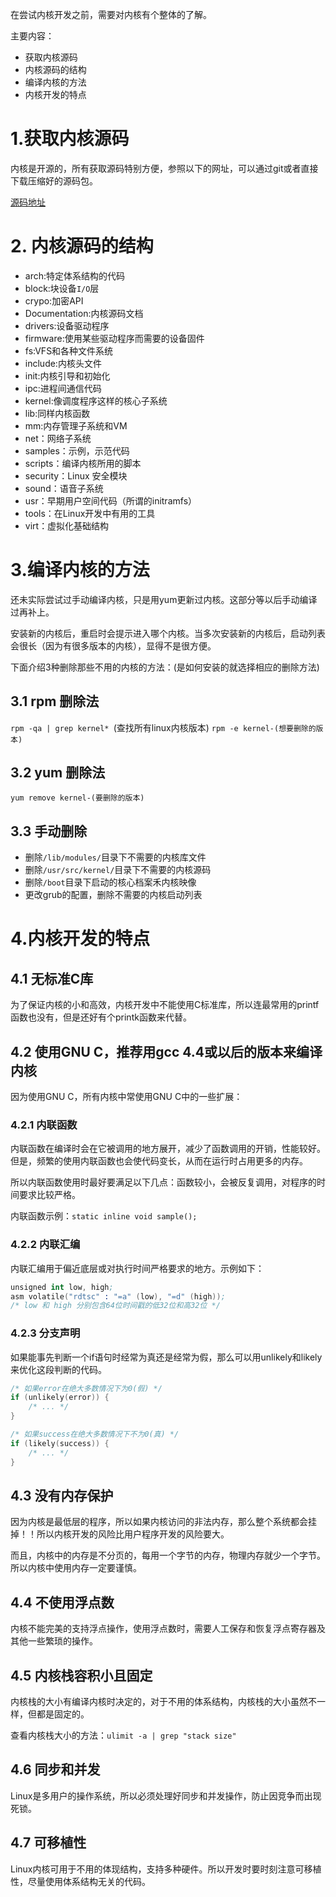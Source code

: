 在尝试内核开发之前，需要对内核有个整体的了解。

主要内容：

* 获取内核源码
* 内核源码的结构
* 编译内核的方法
* 内核开发的特点

# 1.获取内核源码

内核是开源的，所有获取源码特别方便，参照以下的网址，可以通过git或者直接下载压缩好的源码包。

[源码地址](http://www.kernel.org)

# 2. 内核源码的结构

* arch:特定体系结构的代码
* block:块设备`I/O`层
* crypo:加密API
* Documentation:内核源码文档
* drivers:设备驱动程序
* firmware:使用某些驱动程序而需要的设备固件
* fs:VFS和各种文件系统
* include:内核头文件
* init:内核引导和初始化
* ipc:进程间通信代码
* kernel:像调度程序这样的核心子系统
* lib:同样内核函数
* mm:内存管理子系统和VM
* net：网络子系统
* samples：示例，示范代码
* scripts：编译内核所用的脚本
* security：Linux 安全模块
* sound：语音子系统
* usr：早期用户空间代码（所谓的initramfs）
* tools：在Linux开发中有用的工具
* virt：虚拟化基础结构

# 3.编译内核的方法
还未实际尝试过手动编译内核，只是用yum更新过内核。这部分等以后手动编译过再补上。

安装新的内核后，重启时会提示进入哪个内核。当多次安装新的内核后，启动列表会很长（因为有很多版本的内核），显得不是很方便。

下面介绍3种删除那些不用的内核的方法：(是如何安装的就选择相应的删除方法)

## 3.1  rpm 删除法
`rpm -qa | grep kernel* `(查找所有linux内核版本)
`rpm -e kernel-(想要删除的版本)`

## 3.2 yum 删除法

`yum remove kernel-(要删除的版本)`

## 3.3 手动删除

* 删除`/lib/modules/`目录下不需要的内核库文件
* 删除`/usr/src/kernel/`目录下不需要的内核源码
* 删除`/boot`目录下启动的核心档案禾内核映像
* 更改grub的配置，删除不需要的内核启动列表

# 4.内核开发的特点
## 4.1 无标准C库

为了保证内核的小和高效，内核开发中不能使用C标准库，所以连最常用的printf函数也没有，但是还好有个printk函数来代替。

## 4.2 使用GNU C，推荐用gcc 4.4或以后的版本来编译内核

因为使用GNU C，所有内核中常使用GNU C中的一些扩展：

### 4.2.1 内联函数

内联函数在编译时会在它被调用的地方展开，减少了函数调用的开销，性能较好。但是，频繁的使用内联函数也会使代码变长，从而在运行时占用更多的内存。

所以内联函数使用时最好要满足以下几点：函数较小，会被反复调用，对程序的时间要求比较严格。

内联函数示例：`static inline void sample();`

### 4.2.2 内联汇编

内联汇编用于偏近底层或对执行时间严格要求的地方。示例如下：

```s
unsigned int low, high;
asm volatile("rdtsc" : "=a" (low), "=d" (high));
/* low 和 high 分别包含64位时间戳的低32位和高32位 */
```

### 4.2.3 分支声明
如果能事先判断一个if语句时经常为真还是经常为假，那么可以用unlikely和likely来优化这段判断的代码。

```c
/* 如果error在绝大多数情况下为0(假) */
if (unlikely(error)) {
    /* ... */
}

/* 如果success在绝大多数情况下不为0(真) */
if (likely(success)) {
    /* ... */
}
```

## 4.3 没有内存保护
因为内核是最低层的程序，所以如果内核访问的非法内存，那么整个系统都会挂掉！！所以内核开发的风险比用户程序开发的风险要大。

而且，内核中的内存是不分页的，每用一个字节的内存，物理内存就少一个字节。所以内核中使用内存一定要谨慎。

## 4.4 不使用浮点数
内核不能完美的支持浮点操作，使用浮点数时，需要人工保存和恢复浮点寄存器及其他一些繁琐的操作。

## 4.5 内核栈容积小且固定
内核栈的大小有编译内核时决定的，对于不用的体系结构，内核栈的大小虽然不一样，但都是固定的。

查看内核栈大小的方法：`ulimit -a | grep "stack size"`

## 4.6 同步和并发
Linux是多用户的操作系统，所以必须处理好同步和并发操作，防止因竞争而出现死锁。

## 4.7 可移植性
Linux内核可用于不用的体现结构，支持多种硬件。所以开发时要时刻注意可移植性，尽量使用体系结构无关的代码。